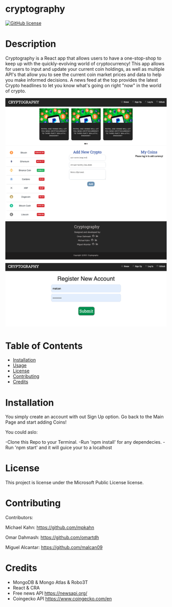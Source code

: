 # cryptography

  [![GitHub license](https://img.shields.io/badge/license-MIT-blue.svg)](https://github.com/undefined/)
  # Description
  
  Cryptography is a React app that allows users to have a one-stop-shop to keep up with the quickly-evolving world of cryptocurrency! This app allows for users to input and update your current coin holdings, as well as multiple API's that allow you to see the current coin market prices and data to help you make informed decisions. A news feed at the top provides the latest Crypto headlines to let you know what's going on right "now" in the world of crypto.
 
<img src="images/Navbar.png" alt="Navbar">

<img src="images/Timeline.png" alt="Timeline">

<img src="images/bottom.png" alt="footer2">

<img src="images/SignUp.png" alt="SignUp">



  # Table of Contents 
  * [Installation](#installation)
  * [Usage](#usage)
  * [License](#license)
  * [Contributing](#contributing)
  * [Credits](#questions)
  
  # Installation
 
 You simply create an account with out Sign Up option. Go back to the Main Page and start adding Coins!

You could aslo:

  -Clone this Repo to your Terminal.
  -Run 'npm install' for any dependecies.
  -Run 'npm start' and it will guice your to a localhost


  # License
  This project is license under the Microsoft Public License license.
  
  # Contributing
  
  ​Contributors:

  Michael  Kahn: https://github.com/mpkahn

  Omar Dahmash: https://github.com/omartdh

  Miguel Alcantar: https://github.com/malcan09

  # Credits
  * MongoDB & Mongo Atlas & Robo3T
  * React & CRA
  * Free news API https://newsapi.org/
  * Coingecko API https://www.coingecko.com/en

 

  